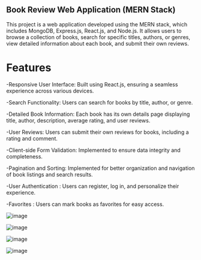 ## Book Review Web Application (MERN Stack)
This project is a web application developed using the MERN stack, which includes MongoDB, Express.js, React.js, and Node.js. It allows users to browse a collection of books, search for specific titles, authors, or genres, view detailed information about each book, and submit their own reviews.

# Features
-Responsive User Interface: Built using React.js, ensuring a seamless experience across various devices.

-Search Functionality: Users can search for books by title, author, or genre.

-Detailed Book Information: Each book has its own details page displaying title, author, description, average rating, and user reviews.

-User Reviews: Users can submit their own reviews for books, including a rating and comment.

-Client-side Form Validation: Implemented to ensure data integrity and completeness.

-Pagination and Sorting: Implemented for better organization and navigation of book listings and search results.

-User Authentication : Users can register, log in, and personalize their experience.

-Favorites : Users can mark books as favorites for easy access.


![image](https://github.com/cheshta0112/BookReview-Application/assets/104692214/9bdf9c33-f057-44d5-aafc-d7b8e0383bee)


![image](https://github.com/cheshta0112/BookReview-Application/assets/104692214/be6cca07-4bdf-460d-af04-7f819d2a4116)


![image](https://github.com/cheshta0112/BookReview-Application/assets/104692214/a1b82023-64d3-490d-affe-fad174e18095)


![image](https://github.com/cheshta0112/BookReview-Application/assets/104692214/0854bd16-9412-4cca-8dd2-bee2f6376a6d)





